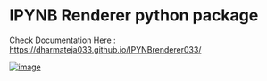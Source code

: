 
# IPYNB Renderer python package

Check Documentation Here : https://dharmateja033.github.io/IPYNBrenderer033/

[![image](https://github.com/Dharmateja033/IPYNBrenderer033/assets/115568337/3f663567-7096-43f9-901a-45b73d74a5b7)](https://dharmateja033.github.io/IPYNBrenderer033/)




